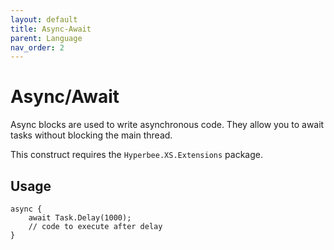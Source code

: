 ```yaml
---
layout: default
title: Async-Await
parent: Language
nav_order: 2
---
```


# Async/Await

Async blocks are used to write asynchronous code. They allow you to await tasks without blocking the main thread.

This construct requires the `Hyperbee.XS.Extensions` package.

## Usage

```xs
async {
    await Task.Delay(1000);
    // code to execute after delay
}
```

